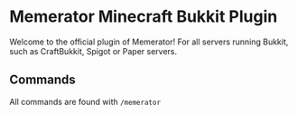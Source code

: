 # Memerator Minecraft Bukkit Plugin

Welcome to the official plugin of Memerator! For all servers running Bukkit, such as CraftBukkit, Spigot or Paper servers.

## Commands

All commands are found with `/memerator`
